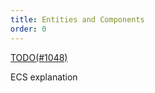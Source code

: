 ```yaml
---
title: Entities and Components
order: 0
---
```


[TODO(#1048)](https://github.com/rerun-io/rerun/issues/1048)

ECS explanation